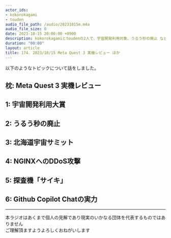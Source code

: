 ```yaml
---
actor_ids:
- kokorokagami
- touden
audio_file_path: /audio/20231015m.m4a
audio_file_size: 0
date: 2023-10-15 20:00:00 +0900
description: kokorokagamiとtoudenの2人で、宇宙開発利用対象、うるう秒の廃止 など について話しました。
duration: "00:00"
layout: article
title: 174. 2023/10/15 Meta Quest 3 実機レビュー ほか
---
```


以下のようなトピックについて話をしました。


## 枕: Meta Quest 3 実機レビュー

## 1: 宇宙開発利用大賞

## 2: うるう秒の廃止

## 3: 北海道宇宙サミット

## 4: NGINXへのDDoS攻撃

## 5: 探査機「サイキ」

## 6: Github Copilot Chatの実力

___

本ラジオはあくまで個人の見解であり現実のいかなる団体を代表するものではありません  
ご理解頂ますようよろしくおねがいします  
